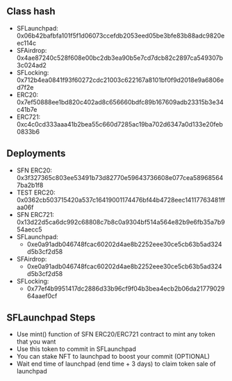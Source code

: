 ## Class hash

- SFLaunchpad: 0x06b42bafbfa101f5f1d06073ccefdb2053eed05be3bfe83b88adc9820eec114c
- SFAirdrop: 0x4ae87240c528f608e00bc2db3ea90b5e7cd7dcb82c2897ca549307b3c024ad2
- SFLocking: 0x712b4ea0841f93f60272cdc21003c622167a8101bf0f9d2018e9a6806ed7f2e
- ERC20: 0x7ef50888ee1bd820c402ad8c656660bdfc89b167609adb23315b3e34c41b7e
- ERC721: 0xc4c0cd333aaa41b2bea55c660d7285ac19ba702d6347a0d133e20feb0833b6

## Deployments

- SFN ERC20: 0x3f327365c803ee53491b73d82770e59643736608e077cea589685647ba2b1f8
- TEST ERC20: 0x0362cb503715420a537c16419001174476bf44b4728eec14117763481ffaa06f
- SFN ERC721: 0x13d22d5ca6dc992c68808c7b8c0a9304bf514a564e82b9e6fb35a7b954aecc5
- SFLaunchpad:
  - 0xe0a91adb046748fcac60202d4ae8b2252eee30ce5cb63b5ad324d5b3cf2d58
- SFAirdrop:
  - 0xe0a91adb046748fcac60202d4ae8b2252eee30ce5cb63b5ad324d5b3cf2d58
- SFLocking:
  - 0x77ef4b9951417dc2886d33b96cf9f04b3bea4ecb2b06da2177902964aaef0cf

## SFLaunchpad Steps

- Use mint() function of SFN ERC20/ERC721 contract to mint any token that you want
- Use this token to commit in SFLaunchpad
- You can stake NFT to launchpad to boost your commit (OPTIONAL)
- Wait end time of launchpad (end time + 3 days) to claim token sale of launchpad
